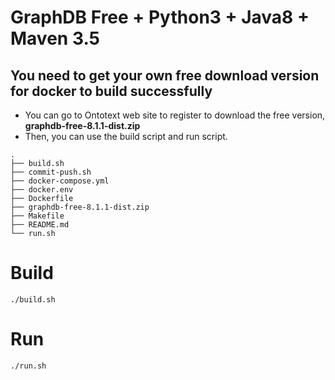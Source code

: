 # GraphDB Free + Python3 + Java8 + Maven 3.5


## You need to get your own free download version for docker to build successfully
- You can go to Ontotext web site to register to download the free version, **graphdb-free-8.1.1-dist.zip**
- Then, you can use the build script and run script.
```
.
├── build.sh
├── commit-push.sh
├── docker-compose.yml
├── docker.env
├── Dockerfile
├── graphdb-free-8.1.1-dist.zip
├── Makefile
├── README.md
└── run.sh

```

# Build
```
./build.sh
```

# Run
```
./run.sh
```

